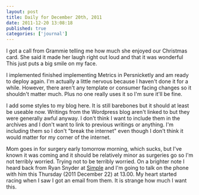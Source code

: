 ```yaml
---
layout: post
title: Daily for December 20th, 2011
date: 2011-12-20 13:08:18
published: true
categories: ['journal']
---
```


I got a call from Grammie telling me how much she enjoyed our Christmas card. She said it made her laugh right out loud and that it was wonderful This just puts a big smile on my face.

I implemented finished implementing Metrics in Persnicketly and am ready to deploy again. I'm actually a little nervous because I haven't done it for a while. However, there aren't any template or consumer facing changes so it shouldn't matter much. Plus no one really uses it so I'm sure it'll be fine.

I add some styles to my blog here. It is still barebones but it should at least be useable now. Writings from the Wordpress blog aren't linked to but they were generally awful anyway. I don't think I want to include them in the archives and I don't want to link to previous writings or anything. I'm including them so I don't "break the internet" even though I don't think it would matter for my corner of the internet.

Mom goes in for surgery early tomorrow morning, which sucks, but I've known it was coming and it should be relatively minor as surgeries go so I'm not terribly worried. Trying not to be terribly worried. On a brighter note I heard back from Ryan Snyder at [Simple](http://simple.com) and I'm going to talk on the phone with him this Thursday (2011 December 22) at 13.00. My heart started racing when I saw I got an email from them. It is strange how much I want this.
